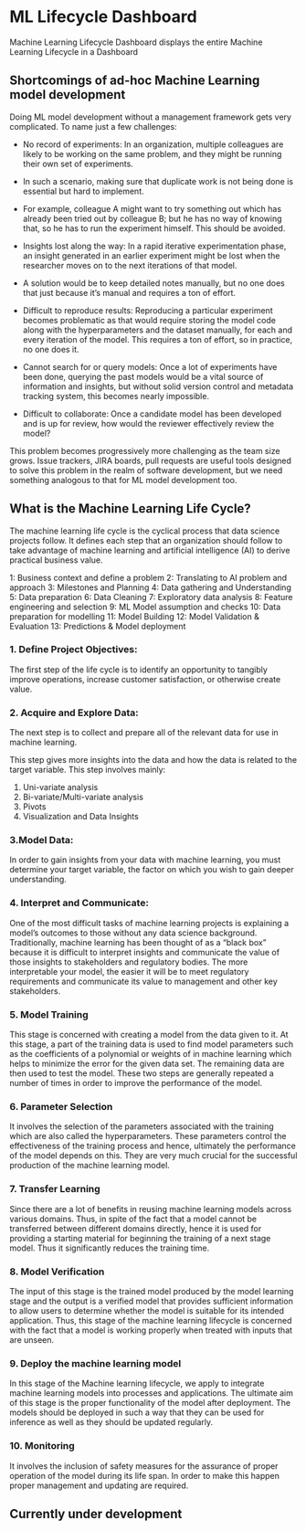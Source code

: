 # ML Lifecycle Dashboard

Machine Learning Lifecycle Dashboard displays the entire Machine Learning Lifecycle in a Dashboard

## Shortcomings of ad-hoc Machine Learning model development

Doing ML model development without a management framework gets very complicated. To name just a few challenges:

* No record of experiments: In an organization, multiple colleagues are likely to be working on the same problem, and they might be running their own set of experiments. 

* In such a scenario, making sure that duplicate work is not being done is essential but hard to implement. 

* For example, colleague A might want to try something out which has already been tried out by colleague B; but he has no way of knowing that, so he has to run the experiment himself. This should be avoided.

* Insights lost along the way: In a rapid iterative experimentation phase, an insight generated in an earlier experiment might be lost when the researcher moves on to the next iterations of that model. 

* A solution would be to keep detailed notes manually, but no one does that just because it’s manual and requires a ton of effort.

* Difficult to reproduce results: Reproducing a particular experiment becomes problematic as that would require storing the model code along with the hyperparameters and the dataset manually, for each and every iteration of the model. This requires a ton of effort, so in practice, no one does it.

*  Cannot search for or query models: Once a lot of experiments have been done, querying the past models would be a vital source of information and insights, but without solid version control and metadata tracking system, this becomes nearly impossible.

* Difficult to collaborate: Once a candidate model has been developed and is up for review, how would the reviewer effectively review the model? 


This problem becomes progressively more challenging as the team size grows. Issue trackers, JIRA boards, pull requests are useful tools designed to solve this problem in the realm of software development, but we need something analogous to that for ML model development too.


## What is the Machine Learning Life Cycle?

The machine learning life cycle is the cyclical process that data science projects follow. 
It defines each step that an organization should follow to take advantage of machine learning and artificial intelligence (AI) to derive practical business value.

1: Business context and define a problem
2: Translating to AI problem and approach
3: Milestones and Planning
4: Data gathering and Understanding
5: Data preparation
6: Data Cleaning
7: Exploratory data analysis
8: Feature engineering and selection
9: ML Model assumption and checks
10: Data preparation for modelling
11: Model Building
12: Model Validation & Evaluation
13: Predictions & Model deployment

### 1. Define Project Objectives:
 The first step of the life cycle is to identify an opportunity to tangibly improve operations, increase customer satisfaction, or otherwise create value.

### 2. Acquire and Explore Data: 
 The next step is to collect and prepare all of the relevant data for use in machine learning. 
 
 This step gives more insights into the data and how the data is related to the target variable. This step involves mainly:
1. Uni-variate analysis
2. Bi-variate/Multi-variate analysis
3. Pivots
4. Visualization and Data Insights

### 3.Model Data:
 In order to gain insights from your data with machine learning, you must determine your target variable, the factor on which you wish to gain deeper understanding.

### 4. Interpret and Communicate:
 One of the most difficult tasks of machine learning projects is explaining a model’s outcomes to those without any data science background.
 Traditionally, machine learning has been thought of as a “black box” because it is difficult to interpret insights and communicate the value of those insights to stakeholders and regulatory bodies.
 The more interpretable your model, the easier it will be to meet regulatory requirements and communicate its value to management and other key stakeholders.

### 5. Model Training

This stage is concerned with creating a model from the data given to it. At this stage, a part of the training data is used to find model parameters such as the coefficients of a polynomial or weights of in machine learning which helps to minimize the error for the given data set. The remaining data are then used to test the model. These two steps are generally repeated a number of times in order to improve the performance of the model.

### 6. Parameter Selection

It involves the selection of the parameters associated with the training which are also called the hyperparameters. These parameters control the effectiveness of the training process and hence, ultimately the performance of the model depends on this. They are very much crucial for the successful production of the machine learning model.

### 7. Transfer Learning

Since there are a lot of benefits in reusing machine learning models across various domains. Thus, in spite of the fact that a model cannot be transferred between different domains directly, hence it is used for providing a starting material for beginning the training of a next stage model. Thus it significantly reduces the training time.

### 8. Model Verification

The input of this stage is the trained model produced by the model learning stage and the output is a verified model that provides sufficient information to allow users to determine whether the model is suitable for its intended application. Thus, this stage of the machine learning lifecycle is concerned with the fact that a model is working properly when treated with inputs that are unseen.

### 9. Deploy the machine learning model

In this stage of the Machine learning lifecycle, we apply to integrate machine learning models into processes and applications. The ultimate aim of this stage is the proper functionality of the model after deployment. The models should be deployed in such a way that they can be used for inference as well as they should be updated regularly.

### 10. Monitoring

It involves the inclusion of safety measures for the assurance of proper operation of the model during its life span. In order to make this happen proper management and updating are required.




## Currently under development 
